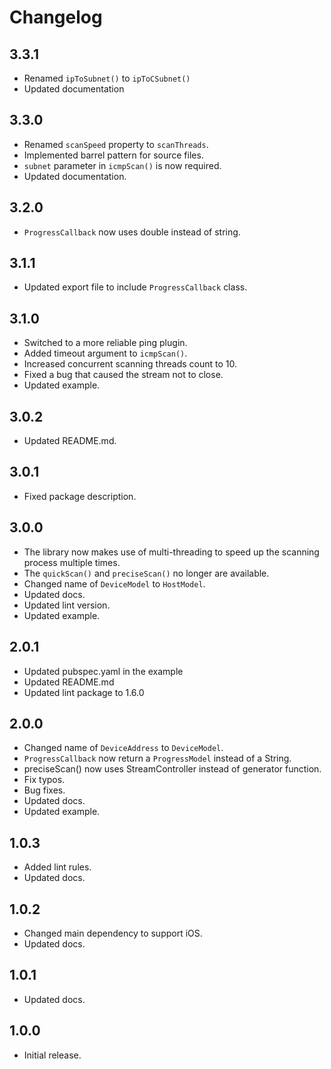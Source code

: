 # Changelog

## 3.3.1

- Renamed `ipToSubnet()` to `ipToCSubnet()`
- Updated documentation

## 3.3.0

- Renamed `scanSpeed` property to `scanThreads`.
- Implemented barrel pattern for source files.
- `subnet` parameter in `icmpScan()` is now required.
- Updated documentation.

## 3.2.0

- `ProgressCallback` now uses double instead of string.

## 3.1.1

- Updated export file to include `ProgressCallback` class.

## 3.1.0

- Switched to a more reliable ping plugin.
- Added timeout argument to `icmpScan()`.
- Increased concurrent scanning threads count to 10.
- Fixed a bug that caused the stream not to close.
- Updated example.

## 3.0.2

- Updated README.md.

## 3.0.1

- Fixed package description.

## 3.0.0

- The library now makes use of multi-threading to speed up the scanning process multiple times.
- The `quickScan()` and `preciseScan()` no longer are available.
- Changed name of `DeviceModel` to `HostModel`.
- Updated docs.
- Updated lint version.
- Updated example.

## 2.0.1

- Updated pubspec.yaml in the example
- Updated README.md
- Updated lint package to 1.6.0

## 2.0.0

- Changed name of `DeviceAddress` to `DeviceModel`.
- `ProgressCallback` now return a `ProgressModel` instead of a String.
- preciseScan() now uses StreamController instead of generator function.
- Fix typos.
- Bug fixes.
- Updated docs.
- Updated example.

## 1.0.3

- Added lint rules.
- Updated docs.

## 1.0.2

- Changed main dependency to support iOS.
- Updated docs.

## 1.0.1

- Updated docs.

## 1.0.0

- Initial release.
